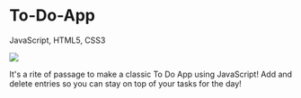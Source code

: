 # To-Do-App
JavaScript, HTML5, CSS3

![](http://www.giphy.com/gifs/hXIYeXjkuBZdCmrmHz)

It's a rite of passage to make a classic To Do App using JavaScript! Add and delete entries so you can stay on top of your tasks for the day!

